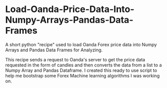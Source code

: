 # Load-Oanda-Price-Data-Into-Numpy-Arrays-Pandas-Data-Frames
A short python "recipe" used to load Oanda Forex price data into Numpy Arrays and Pandas Data Frames for Analyzing. 

This recipe sends a request to Oanda's server to get the price data requested in the form of candles and then converts the data from a list to a Numpy Array and Pandas Dataframe. I created this ready to use script to help me bootstrap some Forex Machine learning algorithms I was working on.
